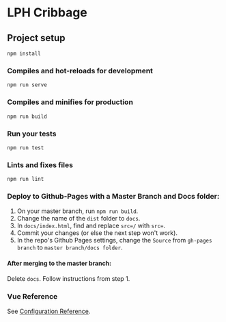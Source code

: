 # LPH Cribbage

## Project setup
```
npm install
```

### Compiles and hot-reloads for development
```
npm run serve
```

### Compiles and minifies for production
```
npm run build
```

### Run your tests
```
npm run test
```

### Lints and fixes files
```
npm run lint
```

### Deploy to Github-Pages with a Master Branch and Docs folder:

1. On your master branch, run `npm run build`.
2. Change the name of the `dist` folder to `docs`.
3. In `docs/index.html`, find and replace `src=/` with `src=`.
4. Commit your changes (or else the next step won't work).
4. In the repo's Github Pages settings, change the `Source` from `gh-pages branch` to `master branch/docs folder`.

#### After merging to the master branch:
Delete `docs`. Follow instructions from step 1.

### Vue Reference
See [Configuration Reference](https://cli.vuejs.org/config/).
